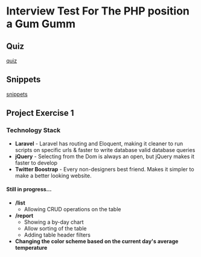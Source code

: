 # Interview Test For The PHP position a Gum Gumm

## Quiz
[quiz](quiz.md)

## Snippets
[snippets](snippets.md)

## Project Exercise 1
### Technology Stack

- **Laravel** - Laravel has routing and Eloquent, making it cleaner to run scripts on specific urls & faster to write database valid database queries
- **jQuery** - Selecting from the Dom is always an open, but jQuery makes it faster to develop
- **Twitter Boostrap** - Every non-designers best friend. Makes it simpler to make a better looking website.

#### Still in progress...
- **/list**
    - Allowing CRUD operations on the table
- **/report**
    - Showing a by-day chart
    - Allow sorting of the table
    - Adding table header filters
- **Changing the color scheme based on the current day's average temperature**
 